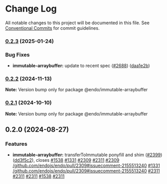 # Change Log

All notable changes to this project will be documented in this file.
See [Conventional Commits](https://conventionalcommits.org) for commit guidelines.

### [0.2.3](https://github.com/endojs/endo/compare/@endo/immutable-arraybuffer@0.2.2...@endo/immutable-arraybuffer@0.2.3) (2025-01-24)


### Bug Fixes

* **immutable-arraybuffer:** update to recent spec ([#2688](https://github.com/endojs/endo/issues/2688)) ([daa1e2b](https://github.com/endojs/endo/commit/daa1e2b59894600fea1f1669fa84d14ce307789e))



### [0.2.2](https://github.com/endojs/endo/compare/@endo/immutable-arraybuffer@0.2.1...@endo/immutable-arraybuffer@0.2.2) (2024-11-13)

**Note:** Version bump only for package @endo/immutable-arraybuffer





### [0.2.1](https://github.com/endojs/endo/compare/@endo/immutable-arraybuffer@0.2.0...@endo/immutable-arraybuffer@0.2.1) (2024-10-10)

**Note:** Version bump only for package @endo/immutable-arraybuffer





## 0.2.0 (2024-08-27)


### Features

* **immutable-arraybuffer:** transferToImmutable ponyfill and shim ([#2399](https://github.com/endojs/endo/issues/2399)) ([dd3f5c2](https://github.com/endojs/endo/commit/dd3f5c253b3c0b8d448b1330d9f01992075ee97e)), closes [#1538](https://github.com/endojs/endo/issues/1538) [#1331](https://github.com/endojs/endo/issues/1331) [#2309](https://github.com/endojs/endo/issues/2309) [#2311](https://github.com/endojs/endo/issues/2311) [#2309](https://github.com/endojs/endo/issues/2309) [/github.com/endojs/endo/pull/2309#issuecomment-2155513240](https://github.com/endojs//github.com/endojs/endo/pull/2309/issues/issuecomment-2155513240) [#1331](https://github.com/endojs/endo/issues/1331) [/github.com/endojs/endo/pull/2309#issuecomment-2155513240](https://github.com/endojs//github.com/endojs/endo/pull/2309/issues/issuecomment-2155513240) [#2311](https://github.com/endojs/endo/issues/2311) [#2311](https://github.com/endojs/endo/issues/2311) [#2311](https://github.com/endojs/endo/issues/2311) [#1538](https://github.com/endojs/endo/issues/1538) [#2311](https://github.com/endojs/endo/issues/2311)
